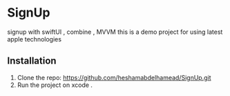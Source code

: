 # SignUp
signup with swiftUI , combine , MVVM
this is a demo project for using latest apple technologies 
## Installation
 1. Clone the repo:
   https://github.com/heshamabdelhamead/SignUp.git
 2. Run the project on xcode . 

